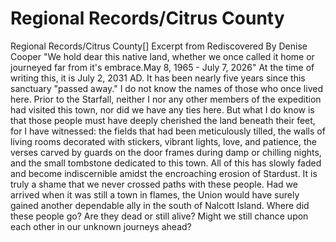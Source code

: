 # Regional Records/Citrus County

Regional Records/Citrus County[]
Excerpt from Rediscovered
By Denise Cooper
"We hold dear this native land, whether we once called it home or journeyed far from it's embrace.May 8, 1965 - July 7, 2026"
At the time of writing this, it is July 2, 2031 AD. It has been nearly five years since this sanctuary "passed away."
I do not know the names of those who once lived here. Prior to the Starfall, neither I nor any other members of the expedition had visited this town, nor did we have any ties here. But what I do know is that those people must have deeply cherished the land beneath their feet, for I have witnessed: the fields that had been meticulously tilled, the walls of living rooms decorated with stickers, vibrant lights, love, and patience, the verses carved by guards on the door frames during damp or chilling nights, and the small tombstone dedicated to this town.
All of this has slowly faded and become indiscernible amidst the encroaching erosion of Stardust. It is truly a shame that we never crossed paths with these people. Had we arrived when it was still a town in flames, the Union would have surely gained another dependable ally in the south of Nalcott Island.
Where did these people go? Are they dead or still alive? Might we still chance upon each other in our unknown journeys ahead?
